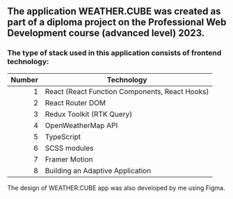 ## The application WEATHER.CUBE was created as part of a diploma project on the Professional Web Development course (advanced level) 2023.


### The type of stack used in this application consists of frontend technology:

| Number |                  Technology                   |
|-------:|-----------------------------------------------|
|       1| React (React Function Components, React Hooks)|
|       2| React Router DOM                              |
|       3| Redux Toolkit (RTK Query)                     |
|       4| OpenWeatherMap API                            |
|       5| TypeScript                                    |
|       6| SCSS modules                                  |
|       7| Framer Motion                                 |
|       8| Building an Adaptive Application              |

The design of WEATHER.CUBE app was also developed by me using Figma.
